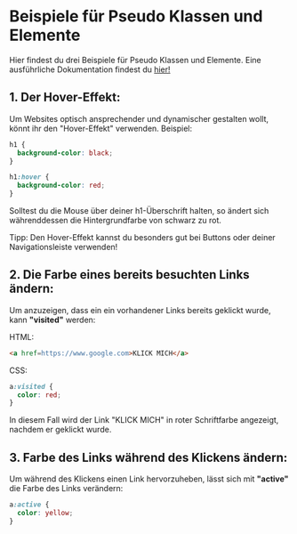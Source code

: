 # Beispiele für Pseudo Klassen und Elemente

Hier findest du drei Beispiele für Pseudo Klassen und Elemente.
Eine ausführliche Dokumentation findest du [hier!](https://developer.mozilla.org/en-US/docs/Web/CSS/CSS_Selectors)

## 1. Der Hover-Effekt:

Um Websites optisch ansprechender und dynamischer gestalten wollt, könnt ihr den "Hover-Effekt" verwenden.
Beispiel:

```css
h1 {
  background-color: black;
}

h1:hover {
  background-color: red;
}
```

Solltest du die Mouse über deiner h1-Überschrift halten, so ändert sich währenddessen die Hintergrundfarbe von schwarz zu rot.

Tipp: Den Hover-Effekt kannst du besonders gut bei Buttons oder deiner Navigationsleiste verwenden!

## 2. Die Farbe eines bereits besuchten Links ändern:

Um anzuzeigen, dass ein ein vorhandener Links bereits geklickt wurde, kann **"visited"** werden:

HTML:

```html
<a href=https://www.google.com>KLICK MICH</a>
```

CSS:

```css
a:visited {
  color: red;
}
```

In diesem Fall wird der Link "KLICK MICH" in roter Schriftfarbe angezeigt, nachdem er geklickt wurde.

## 3. Farbe des Links während des Klickens ändern:

Um während des Klickens einen Link hervorzuheben, lässt sich mit **"active"** die Farbe des Links verändern:

```css
a:active {
  color: yellow;
}
```
